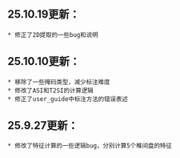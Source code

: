 ## 25.10.19更新：

    * 修正了2D提取的一些bug和说明

## 25.10.10更新：

    * 移除了一些掩码类型，减少标注难度
    * 修改了ASI和T2SI的计算逻辑
    * 修正了user_guide中标注方法的错误表述

## 25.9.27更新：

    * 修改了特征计算的一些逻辑bug，分别计算5个椎间盘的特征

